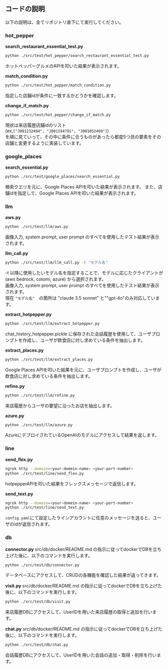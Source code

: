 ## コードの説明
以下の説明は、全てリポジトリ直下にて実行してください。

### hot_pepper
**search_restaurant_essential_test.py**
```bash
python ./src/test/hot_pepper/search_restaurant_essential_test.py
```
ホットペッパーグルメのAPIを叩いた結果が表示されます。

**match_condition.py**
```bash
python ./src/test/hot_pepper/match_condition.py
```
指定した店舗idが条件に一致するかどうかを確認します。

**change_if_match.py**
```bash
python ./src/test/hot_pepper/change_if_match.py
```
現状は来店履歴店舗idのリスト  
(ex,`["J001232494", "J001194791", "J001052469"]`)  
を順に見ていって、その中に条件に合うものがあったら都度5つ目の要素をその店舗と変更するように実装しています。

### google_places
**search_essential.py**
```bash
python ./src/test/google_places/search_essential.py
```
検索クエリを元に、Google Places APIを叩いた結果が表示されます。
また、店舗idを指定して、Google Places APIを叩いた結果が表示されます。

### llm
**aws.py**
```bash
python ./src/test/llm/aws.py
```
画像入力, system prompt, user prompt のすべてを使用したテスト結果が表示されます。

**llm_call.py**
```bash
python ./src/test/llm/llm_call.py -t "モデル名"
```
-t 以降に使用したいモデル名を指定することで、モデルに応じたクライアントが(aws bedrock, cotomi, azure) から選択されます。  
画像入力, system prompt, user prompt のすべてを使用したテスト結果が表示されます。  
現在 ```"モデル名"```　の箇所は "claude 3.5 sonnet" と""gpt-4o"のみ対応しています。

**extract_hotpepper.py**
```bash
python ./src/test/llm/extract_hotpepper.py
```
chat_history_hotpepper.pickle に保存された会話履歴を使用して、ユーザプロンプトを作成し、ユーザが飲食店に対し求めている条件を抽出します。  

**extract_places.py**
```bash
python ./src/test/llm/extract_places.py
```
Google Places APIを叩いた結果を元に、ユーザプロンプトを作成し、ユーザが飲食店に対し求めている条件を抽出します。  

**refine.py**
```bash
python ./src/test/llm/refine.py
```
来店履歴からユーザの要望に沿ったお店を抽出します。

**azure.py**
```bash
python ./src/test/llm/azure.py
```
AzureにデプロイされているOpenAIのモデルにアクセスして結果を返します。

### line
**send_flex.py**
```bash
ngrok http --domain=<your-domein-name> <your-port-number>
python ./src/test/line/send_flex.py
```
hotpepperAPIを叩いた結果をフレックスメッセージで返信します。

**send_text.py**
```bash
ngrok http --domain=<your-domein-name> <your-port-number>
python ./src/test/line/send_text.py
```
```config.yaml```にて設定したラインアカウントに任意のメッセージを送ると、ユーザのidが返信されます。


### db
**connector.py**
src/db/docker/README.md の指示に従ってdockerでDBを立ち上げた後に、以下のコマンドを実行します。
```bash
python ./src/test/db/connector.py
```
データベースにアクセスして、CRUDの各機能を確認した結果が返ってきます。

**visit.py**
src/db/docker/README.md の指示に従ってdockerでDBを立ち上げた後に、以下のコマンドを実行します。
```bash
python ./src/test/db/visit.py
```
来店履歴DBにアクセスして、UserIDを用いた来店履歴の取得と追加を行います。

**chat.py**
src/db/docker/README.md の指示に従ってdockerでDBを立ち上げた後に、以下のコマンドを実行します。
```bash
python ./src/test/db/chat.py
```
会話履歴DBにアクセスして、UserIDを用いた会話の追加・取得・削除を行います。

